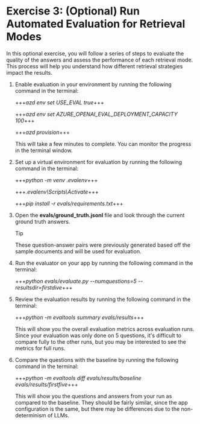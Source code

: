 # Exercise 3: (Optional) Run Automated Evaluation for Retrieval Modes

In this optional exercise, you will follow a series of steps to evaluate the quality of the answers and assess the performance of each retrieval mode. This process will help you understand how different retrieval strategies impact the results.

1. Enable evaluation in your environment by running the following command in the terminal:

    +++*azd env set USE_EVAL true*+++

    +++*azd env set AZURE_OPENAI_EVAL_DEPLOYMENT_CAPACITY 100*+++

    +++*azd provision*+++

    This will take a few minutes to complete. You can monitor the progress in the terminal window.

1. Set up a virtual environment for evaluation by running the following command in the terminal:

    +++*python -m venv .evalenv*+++

    +++*.evalenv\Scripts\Activate*+++

    +++*pip install -r evals/requirements.txt*+++

1. Open the **evals/ground_truth.jsonl** file and look through the current ground truth answers.

    > [!TIP]
    > These question-answer pairs were previously generated based off the sample documents and will be used for evaluation.

1. Run the evaluator on your app by running the following command in the terminal:

    +++*python evals/evaluate.py --numquestions=5 --resultsdir=firstdive*+++

1. Review the evaluation results by running the following command in the terminal:

    +++*python -m evaltools summary evals/results*+++

    This will show you the overall evaluation metrics across evaluation runs. Since your evaluation was only done on 5 questions, it's difficult to compare fully to the other runs, but you may be interested to see the metrics for full runs.

1. Compare the questions with the baseline by running the following command in the terminal:

    +++*python -m evaltools diff evals/results/baseline evals/results/firstfive*+++

    This will show you the questions and answers from your run as compared to the baseline. They should be fairly similar, since the app configuration is the same, but there may be differences due to the non-determinism of LLMs.
